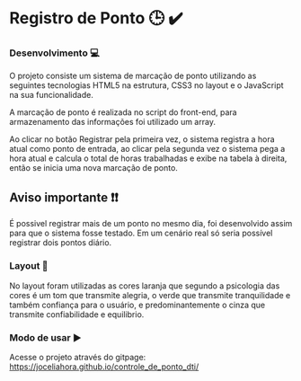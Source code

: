 # Registro de Ponto :clock3: :heavy_check_mark:

### Desenvolvimento :computer:

O projeto consiste um sistema de marcação de ponto utilizando as seguintes tecnologias HTML5 na estrutura, CSS3 no layout e o JavaScript na sua funcionalidade. 

A marcação de ponto é realizada no script do front-end, para armazenamento das informações foi utilizado um array.

 Ao clicar no botão Registrar pela primeira vez, o sistema registra a hora atual como ponto de entrada, ao clicar pela segunda vez o sistema pega a hora atual e calcula o total de horas trabalhadas e exibe na tabela à direita, então se inicia uma nova marcação de ponto.

## Aviso importante :exclamation::exclamation:

É possivel registrar mais de um ponto no mesmo dia, foi desenvolvido assim para que o sistema fosse testado. Em um cenário real só seria possível registrar dois pontos diário. 

### Layout  :art:

No layout foram utilizadas as cores laranja que segundo a psicologia das cores é um tom que transmite alegria, o verde que transmite tranquilidade e também confiança para o usuário, e predominantemente o cinza que transmite confiabilidade e equilibrio. 

### Modo de usar :arrow_forward:

Acesse o projeto através do gitpage: https://joceliahora.github.io/controle_de_ponto_dti/


